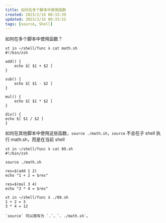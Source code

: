 ```yaml
---
title: 如何在多个脚本中使用函数
created: 2023/2/16 00:33:39
updated: 2023/2/16 00:33:52
tags: [source, Shell]
---
```


如何在多个脚本中使用函数？

```shell
xt in ~/shell/func λ cat math.sh
#!/bin/zsh

add() {
    echo $[ $1 + $2 ]
}

sub() {
    echo $[ $1 - $2 ]
}

mul() {
    echo $[ $1 * $2 ]
}

div() {
echo $[ $1 / $2 ]
}
```

如何在其他脚本中使用这些函数，`source ./math.sh`，`source` 不会在子 shell 执行 math.sh，而是在当前 shell

```shell
xt in ~/shell/func λ cat 09.sh
#!/bin/zsh

source ./math.sh

res=$(add 1 2)
echo "1 + 2 = $res"

res=$(mul 3 4)
echo "3 * 4 = $res"

xt in ~/shell/func λ ./09.sh
1 + 2 = 3
3 * 4 = 12
```

```tip
`source` 可以简写为 `.`，`. ./math.sh`。
```
